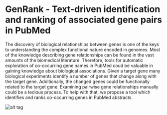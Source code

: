 GenRank - Text-driven identification and ranking of associated gene pairs in PubMed
================================================

The discovery of biological relationships between genes is one of the keys to understanding the complex functional nature encoded in genomes. Most of the knowledge describing gene relationships can be found in the vast amounts of the biomedical literature. Therefore, tools for automatic exploration of co-occurring gene names in PubMed coud be valuable in gaining knowledge about biological associations. Given a target gene many biological experiments identify a number of genes that change along with the target gene. Additionally, the changed genes could be functionally related to the target gene. Examining pairwise gene relationships manually could be a tedious process. To help with that, we propose a tool which identifies and ranks co-occurring genes in PubMed abstracts. 




![alt tag](https://github.com/NCBI-Hackathons/PubMed2GenePairs/blob/master/figures/pipeline_ffx.jpg)
